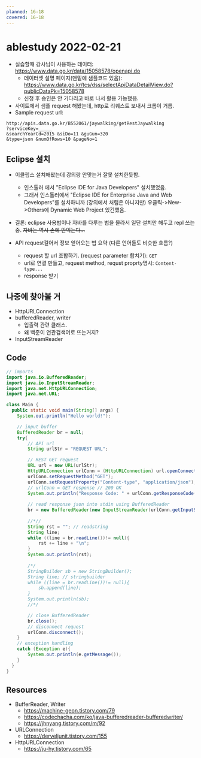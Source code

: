 ```yaml
---
planned: 16-18
covered: 16-18
---
```

# ablestudy 2022-02-21
- 실습할때 강사님이 사용하는 데이터: https://www.data.go.kr/data/15058578/openapi.do
	- 데이터셋 설명 페이지(맨밑에 샘플코드 있음): https://www.data.go.kr/tcs/dss/selectApiDataDetailView.do?publicDataPk=15058578
	- 신청 후 승인은 안 기다리고 바로 나서 활용 가능했음.
- 사이트에서 샘플 request 해봤는데, http로 리퀘스트 보내서 크롬이 거름. 
- Sample request url: 
```
http://apis.data.go.kr/B552061/jaywalking/getRestJaywalking
?serviceKey=_____
&searchYearCd=2015 &siDo=11 &guGun=320
&type=json &numOfRows=10 &pageNo=1
```

## Eclipse 설치
- 이클립스 설치해봤는데 강의랑 안맞는거 잘못 설치한듯함. 
	- 인스톨러 에서 "Eclipse IDE for Java Developers" 설치했었음.
	- 그래서 인스톨러에서 "Eclipse IDE for Enterprise Java and Web Developers"를 설치하니까 (강의에서 처럼은 아니지만) 우클릭->New->Others에 Dynamic Web Project 있긴했음.
- 결론: eclipse 사용법이나 자바를 다루는 법을 몰라서 일단 설치만 해두고 repl 쓰는중. ~~자바는 역시 손에 안익는다...~~

- API request걸어서 정보 얻어오는 법 요약 (다른 언어들도 비슷한 흐름?)
	- request 할 url 조합하기. (request parameter 합치기): `GET`
	- url로 연결 만들고, request method, requst proprty명시: `Content-type...`
	- response 받기
	
## 나중에 찾아볼 거
- HttpURLConnection
- bufferedReader, writer
	- 입출력 관련 클래스.
	- 왜 백준이 연관검색어로 뜨는거지?
- InputStreamReader

## Code
```java
// imports
import java.io.BufferedReader;
import java.io.InputStreamReader;
import java.net.HttpURLConnection;
import java.net.URL;

class Main {
  public static void main(String[] args) {
    System.out.println("Hello world!");

    // input buffer
    BufferedReader br = null;
    try{
        // API url
        String urlStr = "REQUEST URL";

        // REST GET request
        URL url = new URL(urlStr);
        HttpURLConnection urlConn = (HttpURLConnection) url.openConnection();
        urlConn.setRequestMethod("GET"); 
        urlConn.setRequestProperty("Content-type", "application/json");
        // urlConn = GET response // 200 OK
        System.out.println("Response Code: " + urlConn.getResponseCode() + " " + urlConn.getResponseMessage());
        
        // read response json into stdin using BufferedReader
        br = new BufferedReader(new InputStreamReader(urlConn.getInputStream(),"UTF-8"));
        
        //*//
        String rst = ""; // readstring
        String line;
        while ((line = br.readLine())!= null){
            rst += line + "\n";
        }
        System.out.println(rst);
		
        /*/
        StringBuilder sb = new StringBuilder();
        String line; // stringbuilder
        while ((line = br.readLine())!= null){
            sb.append(line);
        }
        System.out.println(sb);
        //*/

        // close BufferedReader
        br.close();
        // disconnect request
        urlConn.disconnect();
    }
	// exception handling
    catch (Exception e){
        System.out.println(e.getMessage());
    }
  }
}
```

## Resources
- BufferReader, Writer
	- https://machine-geon.tistory.com/79
	- https://codechacha.com/ko/java-bufferedreader-bufferedwriter/
	- https://jhnyang.tistory.com/m/92
- URLConnection
	- https://derveljunit.tistory.com/155
- HttpURLConnection
	- https://ju-hy.tistory.com/65